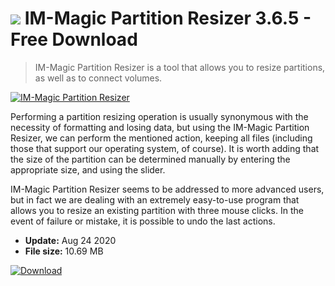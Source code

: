 # ![](https://cdn.softexe.net/static/icon/win.gif) IM-Magic Partition Resizer 3.6.5 - Free Download

> IM-Magic Partition Resizer is a tool that allows you to resize partitions, as well as to connect volumes.

[![IM-Magic Partition Resizer](https://gallery.dpcdn.pl/imgc/Tools/75489/g_-_420x350_1.5_-_x20170427225954_0.jpg)](https://softexe.net/win/disks-files/hdd-utilities/im-magic-partition-resizer:hbpa.html)

Performing a partition resizing operation is usually synonymous with the necessity of formatting and losing data, but using the IM-Magic Partition Resizer, we can perform the mentioned action, keeping all files (including those that support our operating system, of course). It is worth adding that the size of the partition can be determined manually by entering the appropriate size, and using the slider.
 
 IM-Magic Partition Resizer seems to be addressed to more advanced users, but in fact we are dealing with an extremely easy-to-use program that allows you to resize an existing partition with three mouse clicks. In the event of failure or mistake, it is possible to undo the last actions.


- **Update:** Aug 24 2020
- **File size:** 10.69 MB

[![Download](https://cdn.softexe.net/static/img/download.png)](https://softexe.net/win/disks-files/hdd-utilities/im-magic-partition-resizer:hbpa.html)


